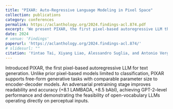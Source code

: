 ```yaml
---
title: "PIXAR: Auto-Regressive Language Modeling in Pixel Space"
collection: publications
category: conferences
permalink: https://aclanthology.org/2024.findings-acl.874.pdf
excerpt: 'We present PIXAR, the first pixel-based autoregressive LLM that understands and generates text-in-images, reaching GPT-2–level performance without relying on symbolic tokenization.'
date: 2024
# venue: 'Findings'
paperurl: 'https://aclanthology.org/2024.findings-acl.874/'
# slidesurl: ""
citation: 'Yintao Tai, Xiyang Liao, Alessandro Suglia, and Antonio Vergari. 2024. PIXAR: Auto-Regressive Language Modeling in Pixel Space. In Findings of the Association for Computational Linguistics: ACL 2024, pages 14673–14695, Bangkok, Thailand. Association for Computational Linguistics.'
---
```


Introduced PIXAR, the first pixel-based autoregressive LLM for text generation. Unlike prior pixel-based models limited to classification, PIXAR supports free-form generative tasks with comparable parameter size to encoder-decoder models. An adversarial pretraining stage improves readability and accuracy (+8.1 LAMBADA, +8.5 bAbI), achieving GPT-2–level performance and demonstrating the feasibility of open-vocabulary LLMs operating directly on perceptual inputs.
